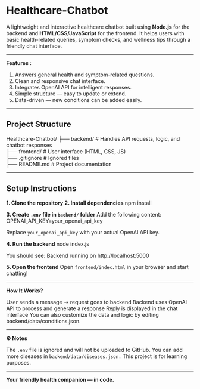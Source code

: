 # **Healthcare-Chatbot**
A lightweight and interactive healthcare chatbot built using **Node.js** for the backend and **HTML/CSS/JavaScript** for the frontend.
It helps users with basic health-related queries, symptom checks, and wellness tips through a friendly chat interface.

---
**Features :**

   1. Answers general health and symptom-related questions.
   2. Clean and responsive chat interface.
   3. Integrates OpenAI API for intelligent responses.
   4. Simple structure — easy to update or extend.
   5. Data-driven — new conditions can be added easily.
 ---  
## **Project Structure**

Healthcare-Chatbot/
├── backend/        # Handles API requests, logic, and chatbot responses  
├── frontend/       # User interface (HTML, CSS, JS)  
├── .gitignore      # Ignored files  
├── README.md       # Project documentation  

---
## **Setup Instructions**

**1. Clone the repository**
**2. Install dependencies**
npm install

**3. Create ```.env``` file in ```backend/``` folder**
Add the following content: OPENAI_API_KEY=your_openai_api_key

Replace ```your_openai_api_key``` with your actual OpenAI API key.

**4. Run the backend**
node index.js

You should see: Backend running on http://localhost:5000

**5. Open the frontend**
Open ```frontend/index.html``` in your browser and start chatting!

---
**How It Works?**

User sends a message → request goes to backend
Backend uses OpenAI API to process and generate a response
Reply is displayed in the chat interface
You can also customize the data and logic by editing backend/data/conditions.json.

---
**⚙ Notes**

The ```.env``` file is ignored and will not be uploaded to GitHub.
You can add more diseases in ```backend/data/diseases.json.```
This project is for learning purposes.

---
**Your friendly health companion — in code.**
